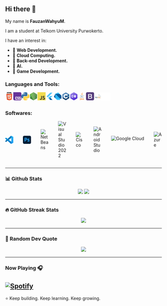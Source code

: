 ## Hi there 👋

My name is **FauzanWahyuM**.<br>

I am a student at Telkom University Purwokerto.<br>

I have an interest in:<br>

- 🔭 **Web Development.**<br>
- 🌱 **Cloud Computing.**<br>
- 👯 **Back-end Development.**<br>
- 🤔 **AI.**<br>
- 💬 **Game Development.**<br>

### Languages and Tools:


<a href="https://www.w3.org/html/" target="_blank"><img align="left" alt="HTML5" width="26px" src="https://raw.githubusercontent.com/github/explore/80688e429a7d4ef2fca1e82350fe8e3517d3494d/topics/html/html.png" /></a>
<a href="https://www.w3schools.com/css/" target="_blank"><img align="left" alt="CSS3" width="26px" src="https://raw.githubusercontent.com/github/explore/80688e429a7d4ef2fca1e82350fe8e3517d3494d/topics/css/css.png" /></a>
<a href="https://www.python.org" target="_blank"> <img align="left" alt="Python" width="26px" src="https://github.com/Aakarsh-B/trying-repos/blob/master/python-5.svg?raw=true"/> </a>
<a href="https://nodejs.org/" target="_blank">
  <img align="left" alt="Node.js" width="26px" src="https://raw.githubusercontent.com/github/explore/master/topics/nodejs/nodejs.png" />
</a>
<a href="https://developer.mozilla.org/en-US/docs/Web/JavaScript" target="_blank">
  <img align="left" alt="JavaScript" width="26px" src="https://raw.githubusercontent.com/github/explore/master/topics/javascript/javascript.png" />
</a>
<a href="https://flutter.dev/" target="_blank">
  <img align="left" alt="Flutter" width="26px" src="https://raw.githubusercontent.com/github/explore/master/topics/flutter/flutter.png" />
</a>
<a href="https://dart.dev/" target="_blank">
  <img align="left" alt="Dart" width="26px" src="https://raw.githubusercontent.com/github/explore/master/topics/dart/dart.png" />
</a>
<a href="https://isocpp.org/" target="_blank">
  <img align="left" alt="C++" width="26px" src="https://raw.githubusercontent.com/github/explore/master/topics/cpp/cpp.png" />
</a>
<a href="https://docs.microsoft.com/en-us/dotnet/csharp/" target="_blank">
  <img align="left" alt="C#" width="26px" src="https://raw.githubusercontent.com/github/explore/master/topics/csharp/csharp.png" />
</a>
<a href="https://www.java.com/" target="_blank">
  <img align="left" alt="Java" width="26px" src="https://raw.githubusercontent.com/github/explore/master/topics/java/java.png" />
</a>
<a href="https://getbootstrap.com/" target="_blank">
  <img align="left" alt="Bootstrap" width="26px" src="https://raw.githubusercontent.com/github/explore/master/topics/bootstrap/bootstrap.png" />
</a>
<img align="left" alt="MySQL" width="26px" src="https://raw.githubusercontent.com/github/explore/master/topics/mysql/mysql.png" />
<img align="left" alt="GitHub" width="26px" src="https://github.com/Aakarsh-B/trying-repos/blob/master/github.svg" />

<br />
<br />

### Softwares:

<div style="display: flex; align-items: center; justify-content: space-between; flex-wrap: wrap; width: 100%;">
  <!-- Logo dengan margin manual -->
  <img alt="Visual Studio Code" width="26px" style="margin-right: 20px;" src="https://raw.githubusercontent.com/github/explore/80688e429a7d4ef2fca1e82350fe8e3517d3494d/topics/visual-studio-code/visual-studio-code.png" />
  <img alt="Photoshop" width="26px" style="margin-right: 20px;" src="https://github.com/Aakarsh-B/trying-repos/blob/master/photoshop.png?raw=true" />
  <img alt="NetBeans" width="26px" style="margin-right: 20px;" src="https://upload.wikimedia.org/wikipedia/commons/9/98/Apache_NetBeans_Logo.svg" />
  <img alt="Visual Studio 2022" width="26px" style="margin-right: 20px;" src="https://img.icons8.com/color/48/visual-studio.png" />
  <img alt="Cisco" width="26px" style="margin-right: 20px;" src="https://upload.wikimedia.org/wikipedia/commons/0/08/Cisco_logo_blue_2016.svg" />
  <img alt="Android Studio" width="26px" style="margin-right: 20px;" src="https://upload.wikimedia.org/wikipedia/commons/9/95/Android_Studio_Icon_3.6.svg" />
  <img alt="Google Cloud" height="26px" style="margin-right: 20px;" src="https://upload.wikimedia.org/wikipedia/commons/5/51/Google_Cloud_logo.svg" />
  <img alt="Azure" width="26px" src="https://upload.wikimedia.org/wikipedia/commons/f/fa/Microsoft_Azure.svg" />
</div>

<br />

---

### 📊 Github Stats

<p align="center">
  <img height="180em" src="https://github-readme-stats-eight-theta.vercel.app/api?username=FauzanWahyuM&show_icons=true&theme=algolia&include_all_commits=true&count_private=true"/>
  <img height="180em" src="https://github-readme-stats-eight-theta.vercel.app/api/top-langs/?username=FauzanWahyuM&layout=compact&theme=algolia"/>
</p>

---

### 🔥 GitHub Streak Stats

<p align="center">
  <img src="https://streak-stats.demolab.com?user=FauzanWahyuM&theme=algolia&hide_border=true" />
</p>

---

### 💬 Random Dev Quote

<p align="center">
  <img src="https://quotes-github-readme.vercel.app/api?type=horizontal&theme=dark" />
</p>

---

### Now Playing 🎧

[![Spotify](https://github-readme-remake.vercel.app/api/spotify)](https://open.spotify.com/user/31y4pyazut7mkrzgwxxz5t6szb2u)
<br/>
---

⭐️ Keep building. Keep learning. Keep growing.








